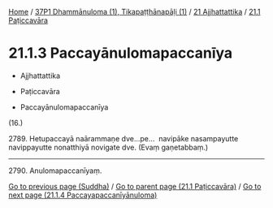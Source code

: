 
[Home](/) / [37P1 Dhammānuloma (1), Tikapaṭṭhānapāḷi (1)](../../../37P1.md) / [21 Ajjhattattika](../../21.md) / [21.1 Paṭiccavāra](../21.1.md)

# 21.1.3 Paccayānulomapaccanīya

* Ajjhattattika

* Paṭiccavāra

* Paccayānulomapaccanīya

(16.)

2789\. Hetupaccayā naārammaṇe dve…pe…  navipāke nasampayutte navippayutte nonatthiyā novigate dve. (Evaṃ gaṇetabbaṃ.)

---

2790\. Anulomapaccanīyaṃ.



[Go to previous page (Suddha)](21.1.2/21.1.2.2/Suddha.md) / [Go to parent page (21.1 Paṭiccavāra)](../21.1.md) / [Go to next page (21.1.4 Paccayapaccanīyānuloma)](21.1.4.md)



